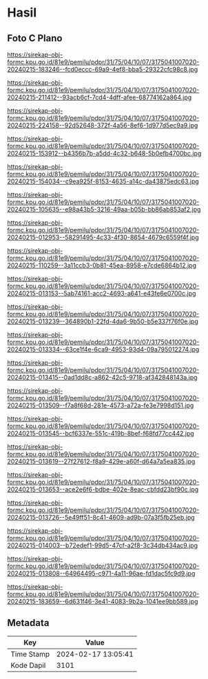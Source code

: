 # Hasil

## Foto C Plano

https://sirekap-obj-formc.kpu.go.id/81e9/pemilu/pdpr/31/75/04/10/07/3175041007020-20240215-183246--fcd0eccc-69a9-4ef8-bba5-29322cfc98c8.jpg

https://sirekap-obj-formc.kpu.go.id/81e9/pemilu/pdpr/31/75/04/10/07/3175041007020-20240215-211412--93acb6cf-7cd4-4dff-afee-68774162a864.jpg

https://sirekap-obj-formc.kpu.go.id/81e9/pemilu/pdpr/31/75/04/10/07/3175041007020-20240215-224158--92d52648-372f-4a56-8ef6-1d977d5ec9a9.jpg

https://sirekap-obj-formc.kpu.go.id/81e9/pemilu/pdpr/31/75/04/10/07/3175041007020-20240215-153912--b4356b7b-a5dd-4c32-b648-5b0efb4700bc.jpg

https://sirekap-obj-formc.kpu.go.id/81e9/pemilu/pdpr/31/75/04/10/07/3175041007020-20240215-154034--c9ea925f-8153-4635-a14c-da43875edc63.jpg

https://sirekap-obj-formc.kpu.go.id/81e9/pemilu/pdpr/31/75/04/10/07/3175041007020-20240215-105635--e98a43b5-3216-49aa-b05b-bb86ab853af2.jpg

https://sirekap-obj-formc.kpu.go.id/81e9/pemilu/pdpr/31/75/04/10/07/3175041007020-20240215-012953--58291495-4c33-4f30-8654-4679c6559f4f.jpg

https://sirekap-obj-formc.kpu.go.id/81e9/pemilu/pdpr/31/75/04/10/07/3175041007020-20240215-110259--3a11ccb3-0b81-45ea-8958-e7cde6864b12.jpg

https://sirekap-obj-formc.kpu.go.id/81e9/pemilu/pdpr/31/75/04/10/07/3175041007020-20240215-013153--5ab74161-acc2-4693-a641-e43fe6e0700c.jpg

https://sirekap-obj-formc.kpu.go.id/81e9/pemilu/pdpr/31/75/04/10/07/3175041007020-20240215-013239--364890b1-22fd-4da6-9b50-b5e337f76f0e.jpg

https://sirekap-obj-formc.kpu.go.id/81e9/pemilu/pdpr/31/75/04/10/07/3175041007020-20240215-013334--63ce1f4e-6ca9-4953-93d4-09a795012274.jpg

https://sirekap-obj-formc.kpu.go.id/81e9/pemilu/pdpr/31/75/04/10/07/3175041007020-20240215-013415--0ad1dd8c-a862-42c5-9718-af342848143a.jpg

https://sirekap-obj-formc.kpu.go.id/81e9/pemilu/pdpr/31/75/04/10/07/3175041007020-20240215-013509--f7a8f68d-281e-4573-a72a-fe3e7998d151.jpg

https://sirekap-obj-formc.kpu.go.id/81e9/pemilu/pdpr/31/75/04/10/07/3175041007020-20240215-013545--bcf6337e-551c-419b-8bef-f68fd77cc442.jpg

https://sirekap-obj-formc.kpu.go.id/81e9/pemilu/pdpr/31/75/04/10/07/3175041007020-20240215-013619--27f27612-f8a9-429e-a60f-d64a7a5ea835.jpg

https://sirekap-obj-formc.kpu.go.id/81e9/pemilu/pdpr/31/75/04/10/07/3175041007020-20240215-013653--ace2e6f6-bdbe-402e-8eac-cbfdd23bf90c.jpg

https://sirekap-obj-formc.kpu.go.id/81e9/pemilu/pdpr/31/75/04/10/07/3175041007020-20240215-013726--5e49ff51-8c41-4609-ad9b-07a3f5fb25eb.jpg

https://sirekap-obj-formc.kpu.go.id/81e9/pemilu/pdpr/31/75/04/10/07/3175041007020-20240215-014003--b72edef1-99d5-47cf-a2f8-3c34db434ac9.jpg

https://sirekap-obj-formc.kpu.go.id/81e9/pemilu/pdpr/31/75/04/10/07/3175041007020-20240215-013808--64964495-c971-4a11-96ae-fd1dac5fc9d9.jpg

https://sirekap-obj-formc.kpu.go.id/81e9/pemilu/pdpr/31/75/04/10/07/3175041007020-20240215-183659--6d631f46-3e41-4083-9b2a-1041ee9bb589.jpg


## Metadata

| Key        | Value               |
| ---------- | ------------------- |
| Time Stamp | 2024-02-17 13:05:41 |
| Kode Dapil | 3101                |



